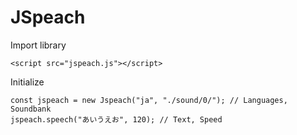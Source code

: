 # JSpeach

Import library
```
<script src="jspeach.js"></script>
```

Initialize
```
const jspeach = new Jspeach("ja", "./sound/0/"); // Languages, Soundbank
jspeach.speech("あいうえお", 120); // Text, Speed
```

